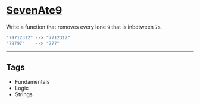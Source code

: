 # [SevenAte9](https://www.codewars.com/kata/559f44187fa851efad000087)

Write a function that removes every lone `9` that is inbetween `7`s.

```javascript
"79712312" --> "7712312"
"79797"    --> "777"
```

---

## Tags

- Fundamentals
- Logic
- Strings
